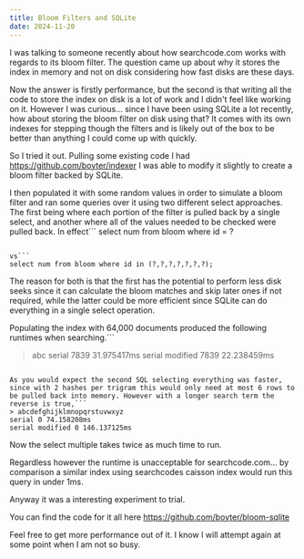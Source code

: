 ```yaml
---
title: Bloom Filters and SQLite
date: 2024-11-20
---
```


I was talking to someone recently about how searchcode.com works with regards to its bloom filter. The question came up about why it stores the index in memory and not on disk considering how fast disks are these days.

Now the answer is firstly performance, but the second is that writing all the code to store the index on disk is a lot of work and I didn't feel like working on it. However I was curious... since I have been using SQLite a lot recently, how about storing the bloom filter on disk using that? It comes with its own indexes for stepping though the filters and is likely out of the box to be better than anything I could come up with quickly.

So I tried it out. Pulling some existing code I had <https://github.com/boyter/indexer> I was able to modify it slightly to create a bloom filter backed by SQLite.

I then populated it with some random values in order to simulate a bloom filter and ran some queries over it using two different select approaches. The first being where each portion of the filter is pulled back by a single select, and another where all of the values needed to be checked were pulled back. In effect```
select num from bloom where id = ?

```

vs```
select num from bloom where id in (?,?,?,?,?,?,?);
```

The reason for both is that the first has the potential to perform less disk seeks since it can calculate the bloom matches and skip later ones if not required, while the latter could be more efficient since SQLite can do everything in a single select operation.

Populating the index with 64,000 documents produced the following runtimes when searching.```
> abc
serial 7839 31.975417ms
serial modified 7839 22.238459ms

```

As you would expect the second SQL selecting everything was faster, since with 2 hashes per trigram this would only need at most 6 rows to be pulled back into memory. However with a longer search term the reverse is true,```
> abcdefghijklmnopqrstuvwxyz
serial 0 74.158208ms
serial modified 0 146.137125ms
```

Now the select multiple takes twice as much time to run.

Regardless however the runtime is unacceptable for searchcode.com... by comparison a similar index using searchcodes caisson index would run this query in under 1ms.

Anyway it was a interesting experiment to trial.

You can find the code for it all here <https://github.com/boyter/bloom-sqlite>

Feel free to get more performance out of it. I know I will attempt again at some point when I am not so busy.
